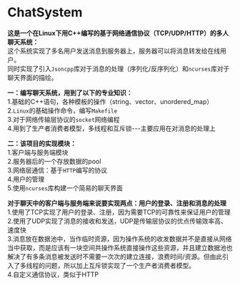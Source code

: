 # ChatSystem
**这是一个在Linux下用C++编写的基于网络通信协议（TCP/UDP/HTTP）的多人聊天系统：**  
这个系统实现了多名用户发送消息到服务器上，服务器可以将消息转发给在线用户。  
同时实现了引入`Jsoncpp`库对于消息的处理（序列化/反序列化）和`ncurses`库对于聊天界面的描绘。  
  
**一：编写聊天系统，用到了以下的专业知识：**    
1.基础的C++语句，各种模板的操作（string、vector、unordered_map）  
2.`Linux`的基础操作命令，编写`Makefile`  
3.对于网络传输层协议的`socket`网络编程  
4.用到了生产者消费者模型，多线程和互斥锁---主要应用在对消息的处理上 
  
**二：该项目的实现模块：**  
1.客户端与服务端模块  
2.服务器后的一个存放数据的pool  
3.网络层通信：基于`HTTP`编写的协议  
4.用户的管理    
5.使用`ncurses`库构建一个简易的聊天界面  
  
**对于聊天中的客户端与服务端来说要实现两点：用户的登录、注册和消息的处理**    
1.使用了TCP实现了用户的登录、注册，因为需要TCP的可靠性来保证用户的管理  
2.使用了UDP实现了消息的接收和发送，UDP是传输层协议的优点传输效率高、速度快  
3.消息放在数据池中，当作临时资源，因为操作系统的收发数据并不是直接从网络当中获取，而是应该有一块空间共操作系统直接操作这些资源，并且建立数据池也解决了有多条消息被发送时不需要一次次的建立连接，浪费时间/资源。但由此引入了多线程的问题，所以加上互斥锁实现了一个生产者消费者模型。  
4.自定义通信协议，类似于HTTP
  
